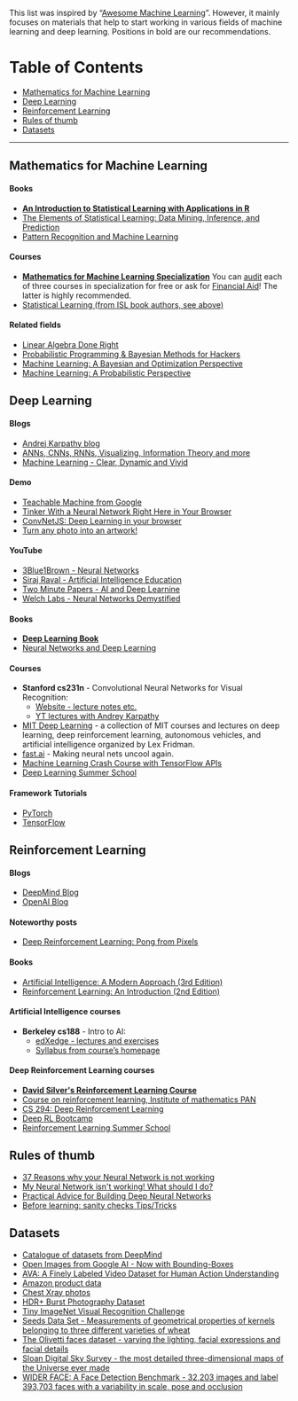 This list was inspired by “[Awesome Machine Learning](https://github.com/josephmisiti/awesome-machine-learning)”. However, it mainly focuses on materials that help to start working in various fields of machine learning and deep learning. Positions in bold are our recommendations.

# Table of Contents
- [Mathematics for Machine Learning](#mathematics-for-machine-learning)
- [Deep Learning](#deep-learning)
- [Reinforcement Learning](#reinforcement-learning)
- [Rules of thumb](#rules-of-thumb)
- [Datasets](#datasets)

---

## Mathematics for Machine Learning

#### Books
- **[An Introduction to Statistical Learning with Applications in R](https://www-bcf.usc.edu/~gareth/ISL/)**
- [The Elements of Statistical Learning: Data Mining, Inference, and Prediction](https://web.stanford.edu/~hastie/ElemStatLearn/)
- [Pattern Recognition and Machine Learning](http://users.isr.ist.utl.pt/~wurmd/Livros/school/Bishop%20-%20Pattern%20Recognition%20And%20Machine%20Learning%20-%20Springer%20%202006.pdf)

#### Courses
- **[Mathematics for Machine Learning Specialization](https://www.coursera.org/specializations/mathematics-machine-learning)**
  You can [audit](https://learner.coursera.help/hc/en-us/articles/209818613-Enrollment-options) each of three courses in specialization for free or ask for [Financial Aid](https://learner.coursera.help/hc/en-us/articles/209819033-Apply-for-Financial-Aid)! The latter is highly recommended.
- [Statistical Learning (from ISL book authors, see above)](https://lagunita.stanford.edu/courses/HumanitiesSciences/StatLearning/Winter2016/about)

#### Related fields
- [Linear Algebra Done Right](https://p.fuwafuwa.moe/fsefcd.pdf)
- [Probabilistic Programming & Bayesian Methods for Hackers](https://camdavidsonpilon.github.io/Probabilistic-Programming-and-Bayesian-Methods-for-Hackers/)
- [Machine Learning: A Bayesian and Optimization Perspective](google.com)
- [Machine Learning: A Probabilistic Perspective](google.com)

## Deep Learning

#### Blogs
- [Andrej Karpathy blog](http://karpathy.github.io/)
- [ANNs, CNNs, RNNs, Visualizing, Information Theory and more](http://colah.github.io/)
- [Machine Learning - Clear, Dynamic and Vivid](https://distill.pub/)

#### Demo
- [Teachable Machine from Google](https://teachablemachine.withgoogle.com/)
- [Tinker With a Neural Network Right Here in Your Browser](http://playground.tensorflow.org/#activation=tanh&batchSize=10&dataset=circle&regDataset=reg-plane&learningRate=0.03&regularizationRate=0&noise=0&networkShape=4,2&seed=0.79386&showTestData=false&discretize=false&percTrainData=50&x=true&y=true&xTimesY=false&xSquared=false&ySquared=false&cosX=false&sinX=false&cosY=false&sinY=false&collectStats=false&problem=classification&initZero=false&hideText=false)
- [ConvNetJS: Deep Learning in your browser](https://cs.stanford.edu/people/karpathy/convnetjs/)
- [Turn any photo into an artwork!](https://deepart.io/)

#### YouTube
- [3Blue1Brown - Neural Networks](https://www.youtube.com/playlist?list=PLZHQObOWTQDNU6R1_67000Dx_ZCJB-3pi)
- [Siraj Raval - Artificial Intelligence Education](https://www.youtube.com/channel/UCWN3xxRkmTPmbKwht9FuE5A)
- [Two Minute Papers - AI and Deep Learnine](https://www.youtube.com/playlist?list=PLujxSBD-JXglGL3ERdDOhthD3jTlfudC2)
- [Welch Labs - Neural Networks Demystified](https://www.youtube.com/playlist?list=PLiaHhY2iBX9hdHaRr6b7XevZtgZRa1PoU)

#### Books
- **[Deep Learning Book](https://www.deeplearningbook.org)**
- [Neural Networks and Deep Learning](http://neuralnetworksanddeeplearning.com/)

#### Courses
- **Stanford cs231n** - Convolutional Neural Networks for Visual Recognition:
  - [Website - lecture notes etc.](http://cs231n.github.io/)
  - [YT lectures with Andrey Karpathy](https://www.youtube.com/playlist?list=PLkt2uSq6rBVctENoVBg1TpCC7OQi31AlC)
- [MIT Deep Learning](https://deeplearning.mit.edu) - a collection of MIT courses and lectures on deep learning, deep reinforcement learning, autonomous vehicles, and artificial intelligence organized by Lex Fridman.
- [fast.ai](https://www.fast.ai) - Making neural nets uncool again.
- [Machine Learning Crash Course with TensorFlow APIs](https://developers.google.com/machine-learning/crash-course/)
- [Deep Learning Summer School](http://videolectures.net/deeplearning2017_montreal/)

#### Framework Tutorials
- [PyTorch](http://pytorch.org/tutorials/)
- [TensorFlow](https://www.tensorflow.org/tutorials/)

## Reinforcement Learning

#### Blogs
- [DeepMind Blog](https://deepmind.com/blog/)
- [OpenAI Blog](https://blog.openai.com/)

#### Noteworthy posts
- [Deep Reinforcement Learning: Pong from Pixels](http://karpathy.github.io/2016/05/31/rl/)

#### Books
- [Artificial Intelligence: A Modern Approach (3rd Edition)](https://dcs.abu.edu.ng/staff/abdulrahim-abdulrazaq/courses/cosc208/Artificial%20Intelligence%20A%20Modern%20Approach%20(3rd%20Edition).pdf)
- [Reinforcement Learning: An Introduction (2nd Edition)](https://drive.google.com/file/d/1opPSz5AZ_kVa1uWOdOiveNiBFiEOHjkG/view?usp=sharing)

#### Artificial Intelligence courses
- **Berkeley cs188** - Intro to AI:
  - [edXedge - lectures and exercises](https://edge.edx.org/courses/course-v1:Berkeley+CS188+SP17/course/)
  - [Syllabus from course’s homepage](http://ai.berkeley.edu/course_schedule.html)

#### Deep Reinforcement Learning courses
- **[David Silver's Reinforcement Learning Course](https://www.davidsilver.uk/teaching/)**
- [Course on reinforcement learning, Institute of mathematics PAN](https://sites.google.com/view/uczeniezewzmocnieniem/home)
- [CS 294: Deep Reinforcement Learning](http://rll.berkeley.edu/deeprlcourse/)
- [Deep RL Bootcamp](https://sites.google.com/view/deep-rl-bootcamp/home)
- [Reinforcement Learning Summer School](http://videolectures.net/deeplearning2017_montreal/)

## Rules of thumb
- [37 Reasons why your Neural Network is not working](https://blog.slavv.com/37-reasons-why-your-neural-network-is-not-working-4020854bd607)
- [My Neural Network isn't working! What should I do?](http://theorangeduck.com/page/neural-network-not-working)
- [Practical Advice for Building Deep Neural Networks](https://pcc.cs.byu.edu/2017/10/02/practical-advice-for-building-deep-neural-networks/)
- [Before learning: sanity checks Tips/Tricks](https://cs231n.github.io/neural-networks-3/#sanitycheck)

## Datasets
- [Catalogue of datasets from DeepMind](https://deepmind.com/research?filters=%7B%22collection%22:%5B%22OpenSource%22%5D,%22tags%22:%5B%22Datasets%22%5D%7D)
- [Open Images from Google AI - Now with Bounding-Boxes](https://ai.googleblog.com/2017/07/an-update-to-open-images-now-with.html)
- [AVA: A Finely Labeled Video Dataset for Human Action Understanding](https://ai.googleblog.com/2017/10/announcing-ava-finely-labeled-video.html)
- [Amazon product data](http://jmcauley.ucsd.edu/data/amazon/)
- [Chest Xray photos](https://nihcc.app.box.com/v/ChestXray-NIHCC)
- [HDR+ Burst Photography Dataset](https://ai.googleblog.com/2018/02/introducing-hdr-burst-photography.html)
- [Tiny ImageNet Visual Recognition Challenge](https://tiny-imagenet.herokuapp.com)
- [Seeds Data Set - Measurements of geometrical properties of kernels belonging to three different varieties of wheat](https://archive.ics.uci.edu/ml/datasets/seeds)
- [The Olivetti faces dataset - varying the lighting, facial expressions and facial details](https://scikit-learn.org/0.19/datasets/olivetti_faces.html)
- [Sloan Digital Sky Survey - the most detailed three-dimensional maps of the Universe ever made](https://www.sdss.org)
- [WIDER FACE: A Face Detection Benchmark - 32,203 images and label 393,703 faces with a variability in scale, pose and occlusion](http://shuoyang1213.me/WIDERFACE/index.html)
